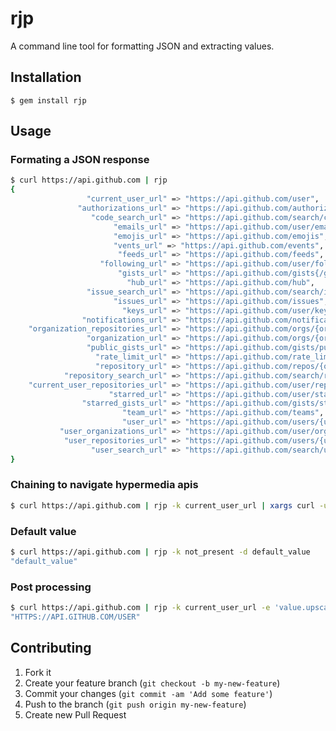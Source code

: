 # rjp

A command line tool for formatting JSON and extracting values.

## Installation

    $ gem install rjp

## Usage

### Formating a JSON response
```bash
$ curl https://api.github.com | rjp
{
                 "current_user_url" => "https://api.github.com/user",
               "authorizations_url" => "https://api.github.com/authorizations",
                  "code_search_url" => "https://api.github.com/search/code?q={query}{&page,per_page,sort,order}",
                       "emails_url" => "https://api.github.com/user/emails",
                       "emojis_url" => "https://api.github.com/emojis",
                       "vents_url" => "https://api.github.com/events",
                        "feeds_url" => "https://api.github.com/feeds",
                    "following_url" => "https://api.github.com/user/following{/target}",
                        "gists_url" => "https://api.github.com/gists{/gist_id}",
                          "hub_url" => "https://api.github.com/hub",
                 "issue_search_url" => "https://api.github.com/search/issues?q={query}{&page,per_page,sort,order}",
                       "issues_url" => "https://api.github.com/issues",
                         "keys_url" => "https://api.github.com/user/keys",
                "notifications_url" => "https://api.github.com/notifications",
    "organization_repositories_url" => "https://api.github.com/orgs/{org}/repos/{?type,page,per_page,sort}",
                 "organization_url" => "https://api.github.com/orgs/{org}",
                 "public_gists_url" => "https://api.github.com/gists/public",
                   "rate_limit_url" => "https://api.github.com/rate_limit",
                   "repository_url" => "https://api.github.com/repos/{owner}/{repo}",
            "repository_search_url" => "https://api.github.com/search/repositories?q={query}{&page,per_page,sort,order}",
    "current_user_repositories_url" => "https://api.github.com/user/repos{?type,page,per_page,sort}",
                      "starred_url" => "https://api.github.com/user/starred{/owner}{/repo}",
                "starred_gists_url" => "https://api.github.com/gists/starred",
                         "team_url" => "https://api.github.com/teams",
                         "user_url" => "https://api.github.com/users/{user}",
           "user_organizations_url" => "https://api.github.com/user/orgs",
            "user_repositories_url" => "https://api.github.com/users/{user}/repos{?type,page,per_page,sort}",
                  "user_search_url" => "https://api.github.com/search/users?q={query}{&page,per_page,sort,order}"
}
```
### Chaining to navigate hypermedia apis
```bash
$ curl https://api.github.com | rjp -k current_user_url | xargs curl -u {github_auth} | rjp
```
### Default value
```bash
$ curl https://api.github.com | rjp -k not_present -d default_value
"default_value"
```
### Post processing
```bash
$ curl https://api.github.com | rjp -k current_user_url -e 'value.upscase'
"HTTPS://API.GITHUB.COM/USER"
```

## Contributing

1. Fork it
2. Create your feature branch (`git checkout -b my-new-feature`)
3. Commit your changes (`git commit -am 'Add some feature'`)
4. Push to the branch (`git push origin my-new-feature`)
5. Create new Pull Request
